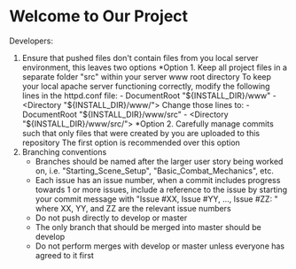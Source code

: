 # Welcome to Our Project
Developers:
1. Ensure that pushed files don't contain files from you local server environment, this leaves two options
    *Option 1. Keep all project files in a separate folder "src" within your server www root directory
    To keep your local apache server functioning correctly, modify the following lines in the httpd.conf file:
        - DocumentRoot "${INSTALL_DIR}/www"
        - <Directory "${INSTALL_DIR}/www/">
    Change those lines to:
        - DocumentRoot "${INSTALL_DIR}/www/src"
        - <Directory "${INSTALL_DIR}/www/src/">
    *Option 2. Carefully manage commits such that only files that were created by you are uploaded to this repository
    The first option is recommended over this option
2. Branching conventions
    - Branches should be named after the larger user story being worked on, i.e. "Starting_Scene_Setup", "Basic_Combat_Mechanics", etc.
    - Each issue has an issue number, when a commit includes progress towards 1 or more issues, include
	a reference to the issue by starting your commit message with "Issue #XX, Issue #YY, ..., Issue #ZZ: " 
	where XX, YY, and ZZ are the relevant issue numbers
    - Do not push directly to develop or master
    - The only branch that should be merged into master should be develop
    - Do not perform merges with develop or master unless everyone has agreed to it first

